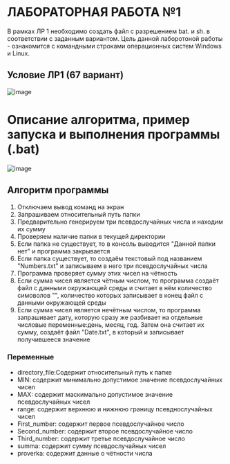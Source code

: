# ЛАБОРАТОРНАЯ РАБОТА №1
В рамках ЛР 1 необходимо создать файл с разрешением bat. и sh. в соответствии с заданным вариантом. Цель данной лаборотоной работы - ознакомится с командными строками операционных систем Windows и Linux.

## Условие ЛР1 (67 вариант)

![image](https://github.com/iis-32170x/RPIIS/blob/Батук_Д/Screenshot_424.png)

# Описание алгоритма, пример запуска и выполнения программы (.bat)

![image](https://github.com/iis-32170x/RPIIS/blob/Батук_Д/Screenshot_425.png)

## Алгоритм программы
1. Отключаем вывод команд на экран
2. Запрашиваем относительный путь папки
3. Предварительно генерируем три псевдослучайных числа и находим их сумму
4. Проверяем наличие папки в текущей директории
5. Если папка не существует, то в консоль выводится "Данной папки нет" и программа закрывается
6. Если папка существует, то создаём текстовый под названием "Numbers.txt" и записываем в него три псевдослучайных числа
7. Программа проверяет сумму этих чисел на чётность
8. Если сумма чисел является чётным числом, то программа создаёт файл с данными окружающей среды и считает в нём количество симоволов "\", количество которых записывает в конец файл с данными окружающей среды
9. Если сумма чисел является нечётным числом, то программа запрашивает дату, которую сразу же разбивает на отдельные числовые переменные:день, месяц, год. Затем она считает их сумму, создаёт файл "Date.txt", в который и записывает получившееся значение

### Переменные
- directory_file:Содержит относительный путь к папке
- MIN: содержит минимально допустимое значение псевдослучайных чисел
- MAX: содержит маскимально допустимое значение псевдослучайных чисел
- range: содержит верхнюю и нижнюю границу псевднослучайных чисел 
- First_number: содержит первое псевдослучайное число
- Second_number: содержит второе псевдослучайное число
- Third_number: содержит третье псевдослучайное число
- summa: содержит сумму псевдослучайных чисел
- proverka: содержит данные о чётности числа

